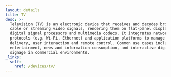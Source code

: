 ```yaml
---
layout: details
title: TV
desc: >-
  Television (TV) is an electronic device that receives and decodes broadcast,
  cable or streaming video signals, rendering them on flat-panel displays via
  digital signal processors and multimedia codecs. It integrates networking
  protocols (e.g. Wi-Fi, Ethernet) and application platforms to manage content
  delivery, user interaction and remote control. Common use cases include home
  entertainment, news and information consumption, and interactive digital
  signage in commercial environments.
_links:
  self:
    href: /devices/tv/
---
```

